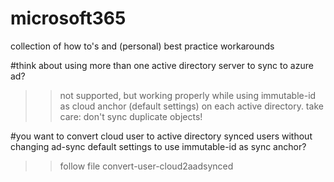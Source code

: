 # microsoft365

collection of how to's and (personal) best practice workarounds

#think about using more than one active directory server to sync to azure ad?
>> not supported, but working properly while using immutable-id as cloud anchor (default settings) on each active directory. take care: don't sync duplicate objects!


#you want to convert cloud user to active directory synced users without changing ad-sync default settings to use immutable-id as sync anchor?

>> follow file convert-user-cloud2aadsynced


